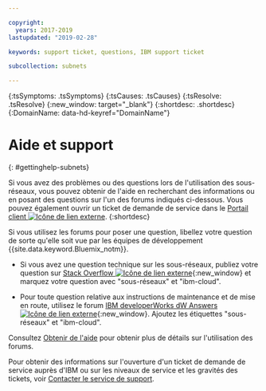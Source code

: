```yaml
---

copyright:
  years: 2017-2019
lastupdated: "2019-02-28"

keywords: support ticket, questions, IBM support ticket

subcollection: subnets

---
```


<!-- Common attributes used in the template are defined as follows: -->
{:tsSymptoms: .tsSymptoms} 
{:tsCauses: .tsCauses} 
{:tsResolve: .tsResolve} 
{:new_window: target="_blank"}
{:shortdesc: .shortdesc}
{:DomainName: data-hd-keyref="DomainName"}

<!-- # {{site.data.keyword.blockstorageshort}} troubleshooting
{: #ts} -->
<!-- Provide an appropriate ID above -->

<!-- IN PROGRESS - AUDIENCE BLUE, STAGING ONLY -->


<!-- This is the template for troubleshooting topics.  -->

<!-- The short description section should include the service long name and "Bluemix" for search optimization. Example short description: -->

<!-- Add a heading and content for how to get help and support. Use this template for beta and GA services:  -->
# Aide et support 
{: #gettinghelp-subnets}

Si vous avez des problèmes ou des questions lors de l'utilisation des sous-réseaux, vous pouvez obtenir de l'aide en recherchant des informations ou en posant des questions sur l'un des forums indiqués ci-dessous. Vous pouvez également ouvrir un ticket de demande de service dans le [Portail client ![Icône de lien externe](../../icons/launch-glyph.svg "Icône de lien externe")](https://{DomainName}/).
{:shortdesc}

Si vous utilisez les forums pour poser une question, libellez votre question de sorte qu'elle soit vue par les équipes de développement {{site.data.keyword.Bluemix_notm}}.
<!--Insert the appropriate Stack Overflow tag for your service for <block-storage> in URL and text below:  -->
* Si vous avez une question technique sur les sous-réseaux, publiez votre question sur [Stack Overflow ![Icône de lien externe](../../icons/launch-glyph.svg "Icône de lien externe")](https://stackoverflow.com/search?q=subnets+ibm-cloud){:new_window} et marquez votre question avec "sous-réseaux" et "ibm-cloud".
<!--Insert the appropriate dW Answers tag for your service for <service_keyword> in URL below:  -->
* Pour toute question relative aux instructions de maintenance et de mise en route, utilisez le forum [IBM developerWorks dW Answers ![Icône de lien externe](../../icons/launch-glyph.svg "Icône de lien externe")](https://developer.ibm.com/answers/topics/subnets.html?smartspace=ibm-cloud){:new_window}. Ajoutez les étiquettes "sous-réseaux" et "ibm-cloud".

Consultez [Obtenir de l'aide](/docs/get-support?topic=get-support-getting-customer-support) pour obtenir plus de détails sur l'utilisation des forums.

Pour obtenir des informations sur l'ouverture d'un ticket de demande de service auprès d'IBM ou sur les niveaux de service et les gravités des tickets, voir [Contacter le service de support](/docs/get-support?topic=get-support-getting-customer-support).
